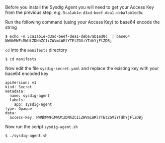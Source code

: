 


Before you install the Sysdig Agent you will need to get your Access Key from the previous step, e.g. `5ca1ab1e-d3ad-beef-dea1-deba7ab1ed0c`

Run the following command (using your Access Key) to base64 encode the string

```
$ echo -n 5ca1ab1e-d3ad-beef-dea1-deba7ab1ed0c  | base64
NWNhMWFiMWUtZDNhZC1iZWVmLWRlYTEtZGViYTdhYjFlZDBj
```

`cd` into the `manifests` directory

```
$ cd manifests
```

Now edit the file `sysdig-secret.yaml` and replace the existing key with your base64 encoded key

```
apiVersion: v1
kind: Secret
metadata:
  name: sysdig-agent
  labels:
    app: sysdig-agent
type: Opaque
data:
  access-key: NWNhMWFiMWUtZDNhZC1iZWVmLWRlYTEtZGViYTdhYjFlZDBj
```

Now run the script `sysdig-agent.sh`

```
$ ./sysdig-agent.sh

```
